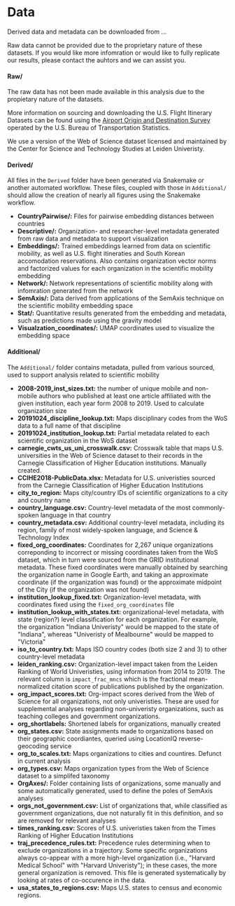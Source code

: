 # Data

Derived data and metadata can be downloaded from ...

Raw data cannot be provided due to the proprietary nature of these datasets. If you would like more infomration or would like to fully replicate our results, please contact the auhtors and we can assist you.


#### Raw/

The raw data has not been made available in this analysis due to the propietary nature of the datasets. 

More information on sourcing and downloading the U.S. Flight Itinerary Datasets can be found using the [Airport Origin and Destination Survey](https://www.transtats.bts.gov/DatabaseInfo.asp?DB_ID=125) operated by the U.S. Bureau of Transportation Statistics. 

We use a version of the Web of Science dataset licensed and maintained by the Center for Science and Technology Studies at Leiden Univeristy. 


#### Derived/

All files in the `Derived` folder have been generated via Snakemake or another automated workflow. These files, coupled with those in `Additional/` should allow the creation of nearly all figures using the Snakemake workflow. 

- **CountryPairwise/:** Files for pairwise embedding distances between countries
- **Descriptive/:** Organization- and researcher-level metadata generated from raw data and metadata to support visualization
- **Embeddings/:** Trained embeddings learned from data on scientific mobility, as well as U.S. flight itineraties and South Korean accomodation reservations. Also contains organization vector norms and factorized values for each organization in the scientific mobility embedding
- **Network/:** Network representations of scientific mobility along with infomration generated from the network
- **SemAxis/:** Data derived from applications of the SemAxis technique on the scientific mobility embedding space
- **Stat/:** Quantitative results generated from the embedding and metadata, such as predictions made using the gravity model
- **Visualzation_coordinates/:** UMAP coordinates used to visualize the embedding space



#### Additional/

The `Additional/` folder contains metadata, pulled from various sourced, used to support analysis related to scientific mobility

- **2008-2019_inst_sizes.txt:** the number of unique mobile and non-mobile authors who published at least one article affiliated with the given institution, each year form 2008 to 2019. Used to calculate organization size
- **20191024_discipline_lookup.txt:** Maps disciplinary codes from the WoS data to a full name of that discipline
- **20191024_institution_lookup.txt:** Partial metadata related to each scientific organization in the WoS dataset
- **carnegie_cwts_us_uni_crosswalk.csv:** Crosswalk table that maps U.S. universities in the Web of Science dataset to their records in the Carnegie Classification of Higher Education institutions. Manually created.
- **CCIHE2018-PublicData.xlsx:** Metadata for U.S. univeristies sourced from the Carnegie Classification of Higher Education Institutions
- **city_to_region:** Maps city/country IDs of scientific organizations to a city and country name
- **country_language.csv:** Country-level metadata of the most commonly-spoken language in that country
- **country_metadata.csv:** Additional country-level metadata, including its region, family of most widely-spoken language, and Science & Technology Index
- **fixed_org_coordinates:** Coordinates for 2,267 unique organizations correponding to incorrect or missing coordinates taken from the WoS dataset, which in turn were sourced from the GRID institutional metadata. These fixed coordinates were manually obtained by searching the organization name in Google Earth, and taking an approximate coordinate (if the organization was found) or the approximate midpoint of the City (if the organization was not found)
- **institution_lookup_fixed.txt:** Organization-level metadata, with coordinates fixed using the `fixed_org_coordinates` file
- **institution_lookup_with_states.txt:** organizational-level metadata, with state (region?) level classification for each organization. For example, the organization "Indiana Univeristy" would be mapped to the state of "Indiana", whereas "Univeristy of Mealbourne" would be mapped to "Victoria"
- **iso_to_country.txt:** Maps ISO country codes (both size 2 and 3) to other country-level metadata
- **leiden_ranking.csv:** Organization-level impact taken from the Leiden Ranking of World Univeristies, using information from 2014 to 2019. The relevant column is `impact_frac_mncs` which is the fractional mean-normalized citation score of publications published by the organization. 
- **org_impact_scores.txt:** Org-impact scores derived from the Web of Science for all organizations, not only univeristies. These are used for supplemental analyses regarding non-univeristy organizations, such as teaching colleges and government organizations.
- **org_shortlabels:** Shortened labels for organizations, manually created
- **org_states.csv:** State assignments made to organizations based on their geographic coordiantes, queried using LocationIQ reverse-geocoding service
- **org_to_scales.txt:** Maps organizations to cities and countires. Defunct in current analysis
- **org_types.csv:** Maps organization types from the Web of Science dataset to a simplifed taxonomy
- **OrgAxes/:** Folder containing lists of organizations, some manually and some automatically generated, used to define the poles of SemAxis analyses
- **orgs_not_government.csv:** List of organizations that, while classified as government organizations, due not naturally fit in this definition, and so are removed for relevant analyses
- **times_ranking.csv:** Scores of U.S. univeristies taken from the Times Ranking of Higher Education Institutions
- **traj_precedence_rules.txt:** Precedence rules determining when to exclude organizations in a trajectory. Some specific organizations always co-appear with a more high-level organization (i.e., "Harvard Medical School" with "Harvard Univeristy"); in these cases, the more general organization is removed. This file is generated systematically by looking at rates of co-occurence in the data. 
- **usa_states_to_regions.csv:** Maps U.S. states to census and economic regions. 
